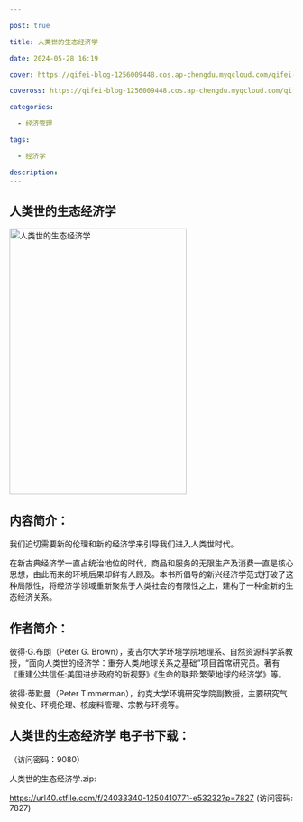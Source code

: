 ```yaml
---

post: true

title: 人类世的生态经济学

date: 2024-05-28 16:19

cover: https://qifei-blog-1256009448.cos.ap-chengdu.myqcloud.com/qifei-blog/65fe9c779f345e8d032f09dd.jpg

coveross: https://qifei-blog-1256009448.cos.ap-chengdu.myqcloud.com/qifei-blog/65fe9c779f345e8d032f09dd.jpg

categories:

  - 经济管理

tags:

  - 经济学

description:
---
```


## 人类世的生态经济学
<img alt="人类世的生态经济学 " class="aligncenter loading" data-was-processed="true" decoding="async" fetchpriority="high" height="471" src="https://qifei-blog-1256009448.cos.ap-chengdu.myqcloud.com/qifei-blog/65fe9c779f345e8d032f09dd.jpg " style="cursor: zoom-in;" width="314"/>

## 内容简介：

我们迫切需要新的伦理和新的经济学来引导我们进入人类世时代。

在新古典经济学一直占统治地位的时代，商品和服务的无限生产及消费一直是核心思想，由此而来的环境后果却鲜有人顾及。本书所倡导的新兴经济学范式打破了这种局限性，将经济学领域重新聚焦于人类社会的有限性之上，建构了一种全新的生态经济关系。

## 作者简介：

彼得·G.布朗（Peter G. Brown），麦吉尔大学环境学院地理系、自然资源科学系教授，“面向人类世的经济学：重夯人类/地球关系之基础”项目首席研究员。著有《重建公共信任:美国进步政府的新视野》《生命的联邦:繁荣地球的经济学》等。

彼得·蒂默曼（Peter Timmerman），约克大学环境研究学院副教授，主要研究气候变化、环境伦理、核废料管理、宗教与环境等。

## 人类世的生态经济学 电子书下载：

 （访问密码：9080）

人类世的生态经济学.zip: 

https://url40.ctfile.com/f/24033340-1250410771-e53232?p=7827 (访问密码: 7827)

